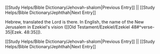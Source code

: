 [[Study Helps/Bible Dictionary/Jehovah-shalom|Previous Entry]]  ||  [[Study Helps/Bible Dictionary/Jephthah|Next Entry]]

 Hebrew, translated the Lord is there. In English, the name of the New Jerusalem in Ezekiel's vision ([[Old Testament/Ezekiel/Ezekiel 48#^verse-35|Ezek. 48:35]]).

[[Study Helps/Bible Dictionary/Jehovah-shalom|Previous Entry]]  ||  [[Study Helps/Bible Dictionary/Jephthah|Next Entry]]